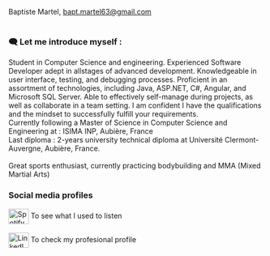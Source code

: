 
Baptiste Martel, bapt.martel63@gmail.com </br> </br>
### 🗨️ Let me introduce myself :
Student in Computer Science and engineering. Experienced Software Developer adept in allstages of advanced
development. Knowledgeable in user interface, testing, and debugging processes. Proficient in an assortment of 
technologies, including Java, ASP.NET, C#, Angular, and Microsoft SQL Server. Able to effectively self-manage during
projects, as well as collaborate in a team setting. I am confident I have the qualifications and the mindset to successfully 
fulfill your requirements.
 </br>
Currently following a Master of Science in Computer Science and Engineering at : ISIMA INP, Aubière, France </br>
Last diploma : 2-years university technical diploma at Université Clermont-Auvergne, Aubière, France. </br></br>
Great sports enthusiast, currently practicing bodybuilding and MMA (Mixed Martial Arts)

### Social media profiles
<p align="left">
<a href="https://open.spotify.com/user/jxa0hzop65exfxpp8m3vw8ele?si=556974c1884e4c82"><img align="center" src="https://cdn.jsdelivr.net/npm/simple-icons@3.0.1/icons/spotify.svg" alt="Spotify profile" height="30" width="40" /></a>
  To see what I used to listen </br></br>
<a href="https://www.linkedin.com/in/baptiste-martel-2627ab220/"><img align="center" src="https://cdn.jsdelivr.net/npm/simple-icons@3.0.1/icons/linkedin.svg" alt="LinkedIn profile" height="30" width="40" /></a>
  To check my profesional profile </br></br>
</p>
  


<!--
**baptistemrtl/baptistemrtl** is a ✨ _special_ ✨ repository because its `README.md` (this file) appears on your GitHub profile.

Here are some ideas to get you started:

- 🔭 I’m currently working on ...
- 🌱 I’m currently learning ...
- 👯 I’m looking to collaborate on ...
- 🤔 I’m looking for help with ...
- 💬 Ask me about ...
- 📫 How to reach me: ...
- 😄 Pronouns: ...
- ⚡ Fun fact: ...
-->
